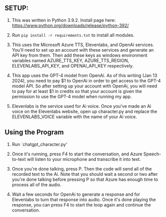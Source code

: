 ## SETUP:
1) This was written in Python 3.9.2. Install page here: https://www.python.org/downloads/release/python-392/

2) Run `pip install -r requirements.txt` to install all modules.

3) This uses the Microsoft Azure TTS, Elevenlabs, and OpenAi services. You'll need to set up an account with these services and generate an API key from them. Then add these keys as windows environment variables named AZURE_TTS_KEY, AZURE_TTS_REGION, ELEVENLABS_API_KEY, and OPENAI_API_KEY respectively.

4) This app uses the GPT-4 model from OpenAi. As of this writing (Jan 13 2024), you need to pay $1 to OpenAi in order to get access to the GPT-4 model API. So after setting up your account with OpenAi, you will need to pay for at least $1 in credits so that your account is given the permission to use the GPT-4 model when running my app.

5) Elevenlabs is the service used for Ai voice. Once you've made an Ai voice on the Elevenlabs website, open up character.py and replace the ELEVENLABS_VOICE variable with the name of your Ai voice.

## Using the Program

1) Run `chatgpt_character.py'

2) Once it's running, press F4 to start the conversation, and Azure Speech-to-text will listen to your microphone and transcribe it into text.

3) Once you're done talking, press P. Then the code will send all of the recorded text to the Ai. Note that you should wait a second or two after you're done talking before pressing P so that Azure has enough time to process all of the audio.

4) Wait a few seconds for OpenAi to generate a response and for Elevenlabs to turn that response into audio. Once it's done playing the response, you can press F4 to start the loop again and continue the conversation.
